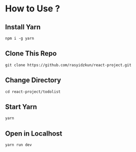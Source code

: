 # How to Use ?

## Install Yarn

`npm i -g yarn`

## Clone This Repo

`git clone https://github.com/rasyidzkun/react-project.git `

## Change Directory

`cd react-project/todolist`

## Start Yarn

`yarn`

## Open in Localhost

`yarn run dev`
